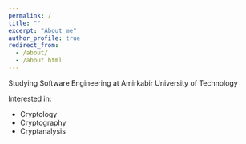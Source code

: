 ```yaml
---
permalink: /
title: ""
excerpt: "About me"
author_profile: true
redirect_from: 
  - /about/
  - /about.html
---
```


Studying Software Engineering at Amirkabir University of Technology

Interested in:

* Cryptology
* Cryptography
* Cryptanalysis
